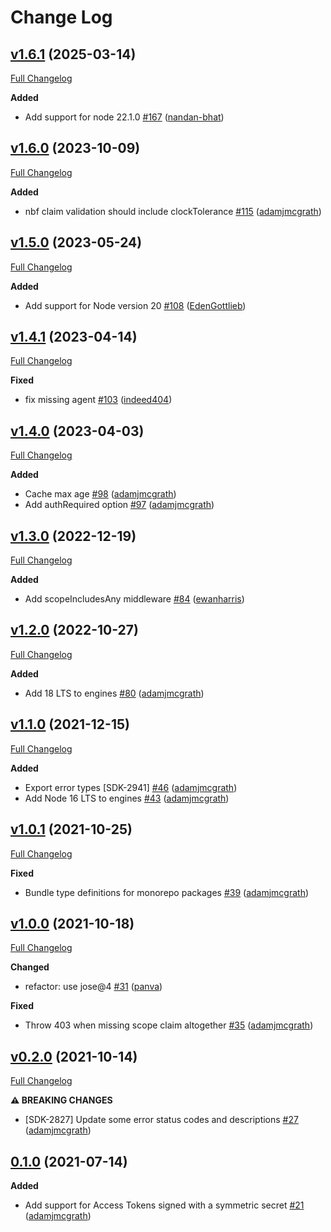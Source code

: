 # Change Log

## [v1.6.1](https://github.com/auth0/node-oauth2-jwt-bearer/tree/v1.6.1) (2025-03-14)
[Full Changelog](https://github.com/auth0/node-oauth2-jwt-bearer/compare/v1.6.0...v1.6.1)

**Added**
- Add support for node 22.1.0 [\#167](https://github.com/auth0/node-oauth2-jwt-bearer/pull/167) ([nandan-bhat](https://github.com/nandan-bhat))

## [v1.6.0](https://github.com/auth0/node-oauth2-jwt-bearer/tree/v1.6.0) (2023-10-09)
[Full Changelog](https://github.com/auth0/node-oauth2-jwt-bearer/compare/v1.5.0...v1.6.0)

**Added**
- nbf claim validation should include clockTolerance [\#115](https://github.com/auth0/node-oauth2-jwt-bearer/pull/115) ([adamjmcgrath](https://github.com/adamjmcgrath))

## [v1.5.0](https://github.com/auth0/node-oauth2-jwt-bearer/tree/v1.5.0) (2023-05-24)
[Full Changelog](https://github.com/auth0/node-oauth2-jwt-bearer/compare/v1.4.1...v1.5.0)

**Added**
- Add support for Node version 20 [\#108](https://github.com/auth0/node-oauth2-jwt-bearer/pull/108) ([EdenGottlieb](https://github.com/EdenGottlieb))

## [v1.4.1](https://github.com/auth0/node-oauth2-jwt-bearer/tree/v1.4.1) (2023-04-14)
[Full Changelog](https://github.com/auth0/node-oauth2-jwt-bearer/compare/v1.4.0...v1.4.1)

**Fixed**
- fix missing agent [\#103](https://github.com/auth0/node-oauth2-jwt-bearer/pull/103) ([indeed404](https://github.com/indeed404))

## [v1.4.0](https://github.com/auth0/node-oauth2-jwt-bearer/tree/v1.4.0) (2023-04-03)
[Full Changelog](https://github.com/auth0/node-oauth2-jwt-bearer/compare/v1.3.0...v1.4.0)

**Added**
- Cache max age [\#98](https://github.com/auth0/node-oauth2-jwt-bearer/pull/98) ([adamjmcgrath](https://github.com/adamjmcgrath))
- Add authRequired option [\#97](https://github.com/auth0/node-oauth2-jwt-bearer/pull/97) ([adamjmcgrath](https://github.com/adamjmcgrath))

## [v1.3.0](https://github.com/auth0/node-oauth2-jwt-bearer/tree/v1.3.0) (2022-12-19)
[Full Changelog](https://github.com/auth0/node-oauth2-jwt-bearer/compare/v1.2.0...v1.3.0)

**Added**
- Add scopeIncludesAny middleware [\#84](https://github.com/auth0/node-oauth2-jwt-bearer/pull/84) ([ewanharris](https://github.com/ewanharris))

## [v1.2.0](https://github.com/auth0/node-oauth2-jwt-bearer/tree/v1.2.0) (2022-10-27)
[Full Changelog](https://github.com/auth0/node-oauth2-jwt-bearer/compare/v1.1.0...v1.2.0)

**Added**
- Add 18 LTS to engines [\#80](https://github.com/auth0/node-oauth2-jwt-bearer/pull/80) ([adamjmcgrath](https://github.com/adamjmcgrath))

## [v1.1.0](https://github.com/auth0/node-oauth2-jwt-bearer/tree/v1.1.0) (2021-12-15)
[Full Changelog](https://github.com/auth0/node-oauth2-jwt-bearer/compare/v1.0.1...v1.1.0)

**Added**
- Export error types [SDK-2941] [\#46](https://github.com/auth0/node-oauth2-jwt-bearer/pull/46) ([adamjmcgrath](https://github.com/adamjmcgrath))
- Add Node 16 LTS to engines [\#43](https://github.com/auth0/node-oauth2-jwt-bearer/pull/43) ([adamjmcgrath](https://github.com/adamjmcgrath))

## [v1.0.1](https://github.com/auth0/node-oauth2-jwt-bearer/tree/v1.0.1) (2021-10-25)
[Full Changelog](https://github.com/auth0/node-oauth2-jwt-bearer/compare/v1.0.0...v1.0.1)

**Fixed**
- Bundle type definitions for monorepo packages [\#39](https://github.com/auth0/node-oauth2-jwt-bearer/pull/39) ([adamjmcgrath](https://github.com/adamjmcgrath))

## [v1.0.0](https://github.com/auth0/node-oauth2-jwt-bearer/tree/v1.0.0) (2021-10-18)
[Full Changelog](https://github.com/auth0/node-oauth2-jwt-bearer/compare/v0.2.0...v1.0.0)

**Changed**
- refactor: use jose@4 [\#31](https://github.com/auth0/node-oauth2-jwt-bearer/pull/31) ([panva](https://github.com/panva))

**Fixed**
- Throw 403 when missing scope claim altogether [\#35](https://github.com/auth0/node-oauth2-jwt-bearer/pull/35) ([adamjmcgrath](https://github.com/adamjmcgrath))

## [v0.2.0](https://github.com/auth0/node-oauth2-jwt-bearer/tree/v0.2.0) (2021-10-14)
[Full Changelog](https://github.com/auth0/node-oauth2-jwt-bearer/compare/v0.1.0...v0.2.0)

**⚠️ BREAKING CHANGES**
- [SDK-2827] Update some error status codes and descriptions [\#27](https://github.com/auth0/node-oauth2-jwt-bearer/pull/27) ([adamjmcgrath](https://github.com/adamjmcgrath))

## [0.1.0](https://github.com/auth0/node-oauth2-jwt-bearer/releases/tag/v0.1.0-express) (2021-07-14)

**Added**

- Add support for Access Tokens signed with a symmetric secret [#21](https://github.com/auth0/node-oauth2-jwt-bearer/pull/21) ([adamjmcgrath](https://github.com/adamjmcgrath))
